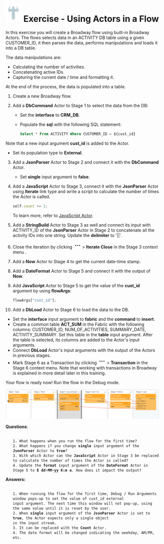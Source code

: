 # ![](/academy/images/Exercise.png) Exercise - Using Actors in a Flow

In this exercise you will create a Broadway flow using built-in Broadway Actors. 
The flows selects data in an ACTIVITY DB table using a given CUSTOMER_ID, it then parses the data, performs manipulations and loads it into a DB table.


The data manipulations are:

* Calculating the number of activities. 
* Concatenating active IDs.
* Capturing the current date / time and formatting it.

At the end of the process, the data is populated into a table.



1. Create a new Broadway flow.

2. Add a **DbCommand** Actor to Stage 1 to select the data from the DB:

   * Set the **interface** to **CRM_DB**.

   * Populate the **sql** with the following SQL statement:

     ~~~sql
     Select * From ACTIVITY Where CUSTOMER_ID = ${cust_id}
     ~~~
     
Note that a new input argument **cust_id** is added to the Actor.
   
* Set its population type to **External**.
   
3. Add a **JsonParser** Actor to Stage 2 and connect it with the **DbCommand** Actor.

   * Set **single** input argument to **false**.

4. Add a **JavaScript** Actor to Stage 3, connect it with the  **JsonParser** Actor using **Iterate** link type and write a script to calculate the number of times the Actor is called.

   ~~~javascript
   self.count += 1;
   ~~~

   To learn more, refer to [JavaScript Actor](/articles/19_Broadway/actors/01_javascript_actor.md).

5. Add a **StringBuild** Actor to Stage 3 as well and connect its input with ACTIVITY_ID of the  **JsonParser** Actor in Stage 2 to concatenate all the activity IDs into one string. Update the **delimiter** to '||'. 

6. Close the iteration by clicking ![dots](images/three_dots_icon.png)> **Iterate Close** in the Stage 3 context menu . 

7. Add a **Now** Actor to Stage 4 to get the current date-time stamp. 

8. Add a **DateFormat** Actor to Stage 5 and connect it with the output of **Now**.

9. Add  **JavaScript** Actor to Stage 5 to get the value of the **cust_id** argument by using **flowArgs**: 

   ~~~javascript
   flowArgs["cust_id"];
   ~~~

10. Add a **DbLoad** Actor to Stage 6 to load the data to the DB.

   * Set the **interface** input argument to **fabric** and the **command** to **insert**. 
   * Create a common table **ACT_SUM** in the Fabric with the following columns: CUSTOMER_ID, NUM_OF_ACTIVITIES, SUMMARY_DATE, ACTIVITY_SUMMARY. Set this table in the **table** input argument. After the table is selected, its columns are added to the Actor's input arguments.
   *  Connect **DbLoad** Actor's input arguments with the output of the Actors in previous stages.
   * Mark Stage 6 as a Transaction by clicking ![dots](images/three_dots_icon.png)> **Transaction** in the Stage 6 context menu. Note that working with transactions in Broadway is explained in more detail later in this training.

Your flow is ready now! Run the flow in the Debug mode. 

![image](images/10_flow.PNG)

**Questions**:

<ul>
<pre><code>
1. What happens when you run the flow for the first time?
2. What happens if you change <strong>single</strong> input argument of the <strong>JsonParser</strong> Actor to <strong>true</strong>?
3. With which Actor can the <strong>JavaScript</strong> Actor in Stage 3 be replaced to calculate the number of times the Actor is called?
4. Update the <strong>format</strong> input argument of the <strong>DateFormat</strong> Actor in Stage 5 to <strong>E dd-MM-yy K:m a</strong>. How does it impact the output?
</code></pre>
</ul>



**Answers:**

<ul>
<pre><code>
1. When running the flow for the first time, Debug / Run Arguments window pops-up to set the value of cust_id external 
input argument. The next time this window will not pop-up, using the same value until it is reset by the user.
2. When <strong>single</strong> input argument of the <strong>JsonParser</strong> Actor is set to <strong>true</strong>, the Actor expects only a single object 
in the input stream.
3. It can be replaced with the <strong>Count</strong> Actor.
4. The date format will be changed indicating the weekday, AM/PM, etc.
</code></pre>
</ul>

